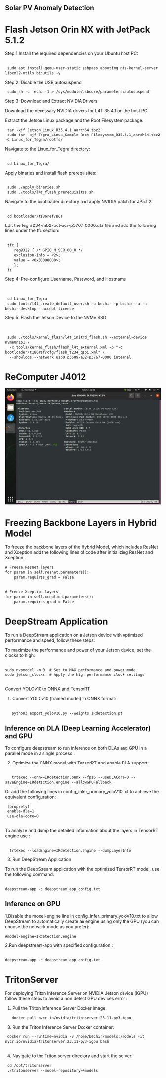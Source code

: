 ## Solar PV Anomaly Detection

# Flash Jetson Orin NX with JetPack 5.1.2


Step 1:Install the required dependencies on your Ubuntu host PC:
```shell

 sudo apt install qemu-user-static sshpass abootimg nfs-kernel-server libxml2-utils binutils -y
```

Step 2: Disable the USB autosuspend
```shell
 sudo sh -c 'echo -1 > /sys/module/usbcore/parameters/autosuspend'
```

Step 3: Download and Extract NVIDIA Drivers

Download the necessary NVIDIA drivers for L4T 35.4.1 on the host PC.

Extract the Jetson Linux package and the Root Filesystem package:
```shell
 tar -xjf Jetson_Linux_R35.4.1_aarch64.tbz2
 sudo tar -xjf Tegra_Linux_Sample-Root-Filesystem_R35.4.1_aarch64.tbz2 -C Linux_for_Tegra/rootfs/
```

Navigate to the Linux_for_Tegra directory:
```shell

 cd Linux_for_Tegra/
```

Apply binaries and install flash prerequisites:
```shell

 sudo ./apply_binaries.sh
 sudo ./tools/l4t_flash_prerequisites.sh
```

Navigate to the bootloader directory and apply NVIDIA patch for JP5.1.2:
```shell

 cd bootloader/t186ref/BCT
```

Edit the tegra234-mb2-bct-scr-p3767-0000.dts file and add the following lines under the tfc section:
```shell

 tfc {
    reg@322 { /* GPIO_M_SCR_00_0 */
    exclusion-info = <2>;
    value = <0x38008080>;
    };
 };
```

Step 4: Pre-configure Username, Password, and Hostname
```shell


 cd Linux_for_Tegra
 sudo tools/l4t_create_default_user.sh -u bechir -p bechir -a -n bechir-desktop --accept-license
```

Step 5: Flash the Jetson Device to the NVMe SSD
```shell


 sudo ./tools/kernel_flash/l4t_initrd_flash.sh --external-device nvme0n1p1 \
  -c tools/kernel_flash/flash_l4t_external.xml -p "-c bootloader/t186ref/cfg/flash_t234_qspi.xml" \
  --showlogs --network usb0 p3509-a02+p3767-0000 internal

```


# ReComputer J4012

![Photo](JetsonModule.png)


# Freezing Backbone Layers in Hybrid Model

To freeze the backbone layers of the Hybrid Model, which includes ResNet and Xception add the following lines of code after initializing ResNet and Xception:
```shell
# Freeze Resnet layers
for param in self.resnet.parameters():
    param.requires_grad = False


# Freeze Xception layers
for param in self.xception.parameters():
    param.requires_grad = False
```
# DeepStream Application

To run a DeepStream application on a Jetson device with optimized performance and speed, follow these steps:


To maximize the performance and power of your Jetson device, set the clocks to high:
```shell

sudo nvpmodel -m 0  # Set to MAX performance and power mode
sudo jetson_clocks  # Apply the high performance clock settings


```
Convert YOLOv10 to ONNX and TensorRT

1. Convert YOLOv10 (trained model) to ONNX format:
```shell

   python3 export_yoloV10.py --weights IRdetection.pt
```
## Inference on DLA (Deep Learning Accelerator) and GPU
To configure deepstream to run inference on both DLAs and GPU in a parallel mode in a single process :

2. Optimize the ONNX model with TensorRT and enable DLA support:
```shell

   trtexec --onnx=IRdetection.onnx --fp16 --useDLACore=0 --saveEngine=IRdetection.engine --allowGPUFallback
```
Or add the following lines in config_infer_primary_yoloV10.txt to achieve the equivalent configuration:
```shell
 [proprety]
 enable-dla=1
 use-dla-core=0
 
```
To analyze and dump the detailed information about the layers in TensorRT engine use :
```shell

  trtexec --loadEngine=IRdetection.engine --dumpLayerInfo

```

3. Run DeepStream Application

To run the DeepStream application with the optimized TensorRT model, use the following command:
```shell

deepstream-app -c deepstream_app_config.txt

```


## Inference on GPU
 1.Disable the model-engine line in config_infer_primary_yoloV10.txt to allow DeepStream to automatically create an engine using only the GPU (you can choose the network mode as you prefer):
 ```shell
 #model-engine=IRdetection.engine
```
 2.Run deepstream-app with specified configuration :
```shell

deepstream-app -c deepstream_app_config.txt

```
# TritonServer
For deploying Triton Inference Server on NVIDIA Jetson device (iGPU) follow these steps to avoid a non detect GPU devices error :

1. Pull the Triton Inference Server Docker image:
```shell
   docker pull nvcr.io/nvidia/tritonserver:23.11-py3-igpu

```
3. Run the Triton Inference Server Docker container:
```shell
 docker run --runtime=nvidia -v /home/bechir/models:/models -it nvcr.io/nvidia/tritonserver:23.11-py3-igpu bash


```
4. Navigate to the Triton server directory and start the server:
```shell
 cd /opt/tritonserver
 ./tritonserver --model-repository=/models

```

